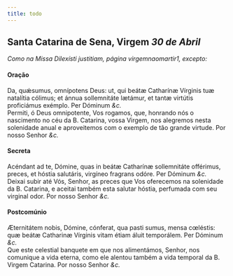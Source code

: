 ```yaml
---
title: todo
---
```

<h2 class="text-center">Santa Catarina de Sena, Virgem <em>30 de Abril</em></h2>

<em>Como na Missa Dilexísti justitiam, página virgemnaomartir1, excepto:</em>

<h4 class="text-center">Oração</h4>
<div class="container-fluid">
<div class="row">
<div class="dropcap text-justify">
Da, quǽsumus, omnípotens Deus: ut, qui beátæ Catharínæ Vírginis tuæ natalítia cólimus; et ánnua sollemnitáte lætámur, et tantæ virtútis proficiámus exémplo. Per Dóminum <em>&c.</em>
</div>
<div class="dropcap text-justify">
Permiti, ó Deus omnipotente, Vos rogamos, que, honrando nós o nascimento no céu da B. Catarina, vossa Virgem, nos alegremos nesta solenidade anual e aproveitemos com o exemplo de tão grande virtude. Por nosso Senhor <em>&c.</em>
</div>
</div>
</div>

<h4 class="text-center">Secreta</h4>
<div class="container-fluid">
<div class="row">
<div class="dropcap text-justify">
Acéndant ad te, Dómine, quas in beátæ Catharínæ sollemnitáte offérimus, preces, et hóstia salutáris, virgíneo fragrans odóre. Per Dóminum <em>&c.</em>
</div>
<div class="dropcap text-justify">
Deixai subir até Vós, Senhor, as preces que Vos oferecemos na solenidade da B. Catarina, e aceitai também esta salutar hóstia, perfumada com seu virginal odor. Por nosso Senhor <em>&c.</em>
</div>
</div>
</div>

<h4 class="text-center">Postcomúnio</h4>
<div class="container-fluid">
<div class="row">
<div class="dropcap text-justify">
Æternitátem nobis, Dómine, cónferat, qua pasti sumus, mensa cœléstis: quæ beátæ Catharinæ Vírginis vitam étiam áluit temporálem. Per Dóminum <em>&c.</em>
</div>
<div class="dropcap text-justify">
Que este celestial banquete em que nos alimentámos, Senhor, nos comunique a vida eterna, como ele alentou também a vida temporal da B. Virgem Catarina. Por nosso Senhor <em>&c.</em>
</div>
</div>
</div>
